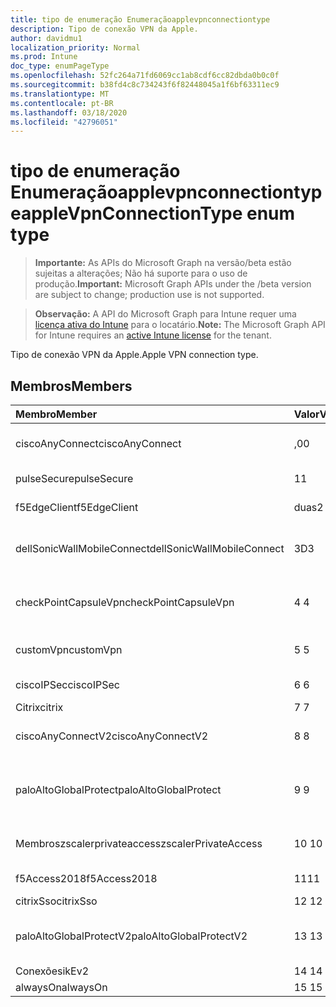 ```yaml
---
title: tipo de enumeração Enumeraçãoapplevpnconnectiontype
description: Tipo de conexão VPN da Apple.
author: davidmu1
localization_priority: Normal
ms.prod: Intune
doc_type: enumPageType
ms.openlocfilehash: 52fc264a71fd6069cc1ab8cdf6cc82dbda0b0c0f
ms.sourcegitcommit: b38fd4c8c734243f6f82448045a1f6bf63311ec9
ms.translationtype: MT
ms.contentlocale: pt-BR
ms.lasthandoff: 03/18/2020
ms.locfileid: "42796051"
---
```

# <a name="applevpnconnectiontype-enum-type"></a><span data-ttu-id="63e9e-103">tipo de enumeração Enumeraçãoapplevpnconnectiontype</span><span class="sxs-lookup"><span data-stu-id="63e9e-103">appleVpnConnectionType enum type</span></span>

> <span data-ttu-id="63e9e-104">**Importante:** As APIs do Microsoft Graph na versão/beta estão sujeitas a alterações; Não há suporte para o uso de produção.</span><span class="sxs-lookup"><span data-stu-id="63e9e-104">**Important:** Microsoft Graph APIs under the /beta version are subject to change; production use is not supported.</span></span>

> <span data-ttu-id="63e9e-105">**Observação:** A API do Microsoft Graph para Intune requer uma [licença ativa do Intune](https://go.microsoft.com/fwlink/?linkid=839381) para o locatário.</span><span class="sxs-lookup"><span data-stu-id="63e9e-105">**Note:** The Microsoft Graph API for Intune requires an [active Intune license](https://go.microsoft.com/fwlink/?linkid=839381) for the tenant.</span></span>

<span data-ttu-id="63e9e-106">Tipo de conexão VPN da Apple.</span><span class="sxs-lookup"><span data-stu-id="63e9e-106">Apple VPN connection type.</span></span>

## <a name="members"></a><span data-ttu-id="63e9e-107">Membros</span><span class="sxs-lookup"><span data-stu-id="63e9e-107">Members</span></span>
|<span data-ttu-id="63e9e-108">Membro</span><span class="sxs-lookup"><span data-stu-id="63e9e-108">Member</span></span>|<span data-ttu-id="63e9e-109">Valor</span><span class="sxs-lookup"><span data-stu-id="63e9e-109">Value</span></span>|<span data-ttu-id="63e9e-110">Descrição</span><span class="sxs-lookup"><span data-stu-id="63e9e-110">Description</span></span>|
|:---|:---|:---|
|<span data-ttu-id="63e9e-111">ciscoAnyConnect</span><span class="sxs-lookup"><span data-stu-id="63e9e-111">ciscoAnyConnect</span></span>|<span data-ttu-id="63e9e-112">,0</span><span class="sxs-lookup"><span data-stu-id="63e9e-112">0</span></span>|<span data-ttu-id="63e9e-113">Cisco AnyConnect.</span><span class="sxs-lookup"><span data-stu-id="63e9e-113">Cisco AnyConnect.</span></span>|
|<span data-ttu-id="63e9e-114">pulseSecure</span><span class="sxs-lookup"><span data-stu-id="63e9e-114">pulseSecure</span></span>|<span data-ttu-id="63e9e-115">1</span><span class="sxs-lookup"><span data-stu-id="63e9e-115">1</span></span>|<span data-ttu-id="63e9e-116">Pulso seguro.</span><span class="sxs-lookup"><span data-stu-id="63e9e-116">Pulse Secure.</span></span>|
|<span data-ttu-id="63e9e-117">f5EdgeClient</span><span class="sxs-lookup"><span data-stu-id="63e9e-117">f5EdgeClient</span></span>|<span data-ttu-id="63e9e-118">duas</span><span class="sxs-lookup"><span data-stu-id="63e9e-118">2</span></span>|<span data-ttu-id="63e9e-119">Cliente de borda F5.</span><span class="sxs-lookup"><span data-stu-id="63e9e-119">F5 Edge Client.</span></span>|
|<span data-ttu-id="63e9e-120">dellSonicWallMobileConnect</span><span class="sxs-lookup"><span data-stu-id="63e9e-120">dellSonicWallMobileConnect</span></span>|<span data-ttu-id="63e9e-121">3D</span><span class="sxs-lookup"><span data-stu-id="63e9e-121">3</span></span>|<span data-ttu-id="63e9e-122">Conexão móvel Dell SonicWALL.</span><span class="sxs-lookup"><span data-stu-id="63e9e-122">Dell SonicWALL Mobile Connection.</span></span>|
|<span data-ttu-id="63e9e-123">checkPointCapsuleVpn</span><span class="sxs-lookup"><span data-stu-id="63e9e-123">checkPointCapsuleVpn</span></span>|<span data-ttu-id="63e9e-124">4 </span><span class="sxs-lookup"><span data-stu-id="63e9e-124">4</span></span>|<span data-ttu-id="63e9e-125">Verificar VPN de cápsula de ponto.</span><span class="sxs-lookup"><span data-stu-id="63e9e-125">Check Point Capsule VPN.</span></span>|
|<span data-ttu-id="63e9e-126">customVpn</span><span class="sxs-lookup"><span data-stu-id="63e9e-126">customVpn</span></span>|<span data-ttu-id="63e9e-127">5 </span><span class="sxs-lookup"><span data-stu-id="63e9e-127">5</span></span>|<span data-ttu-id="63e9e-128">VPN personalizada.</span><span class="sxs-lookup"><span data-stu-id="63e9e-128">Custom VPN.</span></span>|
|<span data-ttu-id="63e9e-129">ciscoIPSec</span><span class="sxs-lookup"><span data-stu-id="63e9e-129">ciscoIPSec</span></span>|<span data-ttu-id="63e9e-130">6 </span><span class="sxs-lookup"><span data-stu-id="63e9e-130">6</span></span>|<span data-ttu-id="63e9e-131">Cisco (IPSec).</span><span class="sxs-lookup"><span data-stu-id="63e9e-131">Cisco (IPSec).</span></span>|
|<span data-ttu-id="63e9e-132">Citrix</span><span class="sxs-lookup"><span data-stu-id="63e9e-132">citrix</span></span>|<span data-ttu-id="63e9e-133">7 </span><span class="sxs-lookup"><span data-stu-id="63e9e-133">7</span></span>|<span data-ttu-id="63e9e-134">Citrix.</span><span class="sxs-lookup"><span data-stu-id="63e9e-134">Citrix.</span></span>|
|<span data-ttu-id="63e9e-135">ciscoAnyConnectV2</span><span class="sxs-lookup"><span data-stu-id="63e9e-135">ciscoAnyConnectV2</span></span>|<span data-ttu-id="63e9e-136">8 </span><span class="sxs-lookup"><span data-stu-id="63e9e-136">8</span></span>|<span data-ttu-id="63e9e-137">Cisco AnyConnect v2.</span><span class="sxs-lookup"><span data-stu-id="63e9e-137">Cisco AnyConnect V2.</span></span>|
|<span data-ttu-id="63e9e-138">paloAltoGlobalProtect</span><span class="sxs-lookup"><span data-stu-id="63e9e-138">paloAltoGlobalProtect</span></span>|<span data-ttu-id="63e9e-139">9 </span><span class="sxs-lookup"><span data-stu-id="63e9e-139">9</span></span>|<span data-ttu-id="63e9e-140">GlobalProtect de redes de Palo Alto.</span><span class="sxs-lookup"><span data-stu-id="63e9e-140">Palo Alto Networks GlobalProtect.</span></span>|
|<span data-ttu-id="63e9e-141">Membroszscalerprivateaccess</span><span class="sxs-lookup"><span data-stu-id="63e9e-141">zscalerPrivateAccess</span></span>|<span data-ttu-id="63e9e-142">10 </span><span class="sxs-lookup"><span data-stu-id="63e9e-142">10</span></span>|<span data-ttu-id="63e9e-143">Zscaler acesso privado.</span><span class="sxs-lookup"><span data-stu-id="63e9e-143">Zscaler Private Access.</span></span>|
|<span data-ttu-id="63e9e-144">f5Access2018</span><span class="sxs-lookup"><span data-stu-id="63e9e-144">f5Access2018</span></span>|<span data-ttu-id="63e9e-145">11</span><span class="sxs-lookup"><span data-stu-id="63e9e-145">11</span></span>|<span data-ttu-id="63e9e-146">F5 Access 2018.</span><span class="sxs-lookup"><span data-stu-id="63e9e-146">F5 Access 2018.</span></span>|
|<span data-ttu-id="63e9e-147">citrixSso</span><span class="sxs-lookup"><span data-stu-id="63e9e-147">citrixSso</span></span>|<span data-ttu-id="63e9e-148">12 </span><span class="sxs-lookup"><span data-stu-id="63e9e-148">12</span></span>|<span data-ttu-id="63e9e-149">Citrix SSO.</span><span class="sxs-lookup"><span data-stu-id="63e9e-149">Citrix Sso.</span></span>|
|<span data-ttu-id="63e9e-150">paloAltoGlobalProtectV2</span><span class="sxs-lookup"><span data-stu-id="63e9e-150">paloAltoGlobalProtectV2</span></span>|<span data-ttu-id="63e9e-151">13 </span><span class="sxs-lookup"><span data-stu-id="63e9e-151">13</span></span>|<span data-ttu-id="63e9e-152">O Palo Alto Networks GlobalProtect v2.</span><span class="sxs-lookup"><span data-stu-id="63e9e-152">Palo Alto Networks GlobalProtect V2.</span></span>|
|<span data-ttu-id="63e9e-153">Conexões</span><span class="sxs-lookup"><span data-stu-id="63e9e-153">ikEv2</span></span>|<span data-ttu-id="63e9e-154">14 </span><span class="sxs-lookup"><span data-stu-id="63e9e-154">14</span></span>|<span data-ttu-id="63e9e-155">Conexões.</span><span class="sxs-lookup"><span data-stu-id="63e9e-155">IKEv2.</span></span>|
|<span data-ttu-id="63e9e-156">alwaysOn</span><span class="sxs-lookup"><span data-stu-id="63e9e-156">alwaysOn</span></span>|<span data-ttu-id="63e9e-157">15 </span><span class="sxs-lookup"><span data-stu-id="63e9e-157">15</span></span>|<span data-ttu-id="63e9e-158">AlwaysOn.</span><span class="sxs-lookup"><span data-stu-id="63e9e-158">AlwaysOn.</span></span>|



